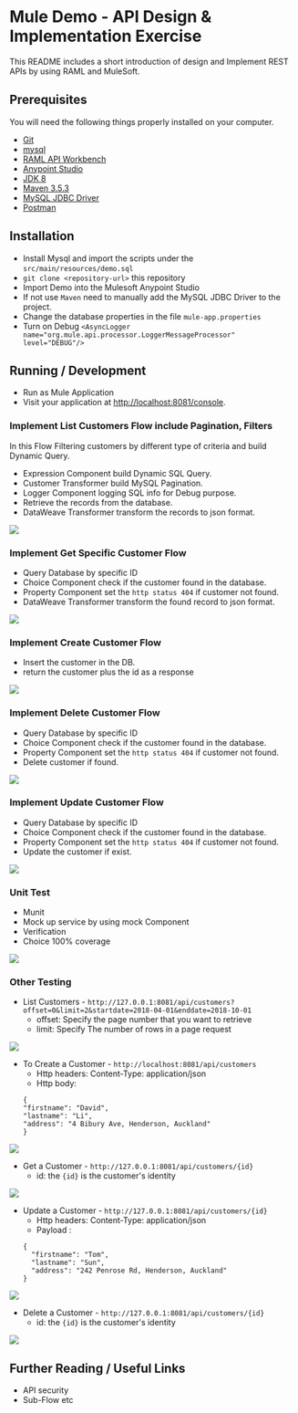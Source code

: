 # Mule Demo - API Design & Implementation Exercise

This README includes a short introduction of design and Implement REST APIs by using RAML and MuleSoft.

## Prerequisites

You will need the following things properly installed on your computer.

* [Git](http://git-scm.com/)
* [mysql](https://www.mysql.com/)
* [RAML API Workbench](http://apiworkbench.com/)
* [Anypoint Studio](https://www.mulesoft.com/platform/studio)
* [JDK 8](http://www.oracle.com/technetwork/java/javase/downloads/jdk8-downloads-2133151.html)
* [Maven 3.5.3](https://maven.apache.org/download.cgi)
* [MySQL JDBC Driver](https://dev.mysql.com/downloads/connector/j/5.1.html)
* [Postman](https://www.getpostman.com/)

## Installation

* Install Mysql and import the scripts under the `src/main/resources/demo.sql`
* `git clone <repository-url>` this repository
* Import Demo into the Mulesoft Anypoint Studio
* If not use `Maven` need to manually add the MySQL JDBC Driver to the project.
* Change the database properties in the file `mule-app.properties`
* Turn on Debug ```<AsyncLogger name="org.mule.api.processor.LoggerMessageProcessor" level="DEBUG"/>```


## Running / Development

* Run as Mule Application
* Visit your application at [http://localhost:8081/console](http://localhost:8081/console).

### Implement List Customers Flow include Pagination, Filters
In this Flow Filtering customers by different type of criteria and build Dynamic Query.
* Expression Component build Dynamic SQL Query.
* Customer Transformer build MySQL Pagination.
* Logger Component logging SQL info for Debug purpose.
* Retrieve the records from the database.
* DataWeave Transformer transform the records to json format.

![](images/list.png)

### Implement Get Specific Customer Flow
* Query Database by specific ID
* Choice Component check if the customer found in the database.
* Property Component set the `http status 404` if customer not found.
* DataWeave Transformer transform the found record to json format.

![](images/get.png)

### Implement Create Customer Flow
* Insert the customer in the DB.
* return the customer plus the id as a response

![](images/post.png)

### Implement Delete Customer Flow
* Query Database by specific ID
* Choice Component check if the customer found in the database.
* Property Component set the `http status 404` if customer not found.
* Delete customer if found.

![](images/delete.png)

### Implement Update Customer Flow
* Query Database by specific ID
* Choice Component check if the customer found in the database.
* Property Component set the `http status 404` if customer not found.
* Update the customer if exist.

![](images/put.png)
### Unit Test
* Munit
* Mock up service by using mock Component
* Verification
* Choice 100% coverage

![](images/unitTest.png)

### Other Testing
* List Customers - ```http://127.0.0.1:8081/api/customers?offset=0&limit=2&startdate=2018-04-01&enddate=2018-10-01```
  - offset: Specify the page number that you want to retrieve
  - limit: Specify The number of rows in a page request

![](images/listTest.png)

* To Create a Customer - ```http://localhost:8081/api/customers```
  - Http headers: Content-Type: application/json
  - Http body:
  ```
  {
  "firstname": "David",
  "lastname": "Li",
  "address": "4 Bibury Ave, Henderson, Auckland"
  }
  ```
![](images/createTest.png)

* Get a Customer - ```http://127.0.0.1:8081/api/customers/{id}```
  - id: the `{id}` is the customer's identity

![](images/getByIdTest.png)

* Update a Customer - ```http://127.0.0.1:8081/api/customers/{id}```
  - Http headers: Content-Type: application/json
  - Payload :
  ```
  {
    "firstname": "Tom",
    "lastname": "Sun",
    "address": "242 Penrose Rd, Henderson, Auckland"
  }
  ```

![](images/putTest.png)

* Delete a Customer - ```http://127.0.0.1:8081/api/customers/{id}```
  - id: the `{id}` is the customer's identity

![](images/deleteTest.png)

## Further Reading / Useful Links

* API security
* Sub-Flow etc
